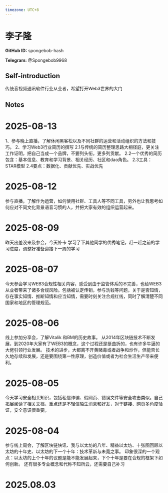 ```yaml
---
timezone: UTC+8
---
```


# 李子隆

**GitHub ID:** spongebob-hash

**Telegram:** @Spongebob9968

## Self-introduction

传统音视频通讯软件行业从业者，希望打开Web3世界的大门

## Notes

<!-- Content_START -->
# 2025-08-13

1、参与晚上直播，了解休闲黑客松以及不同社群的运营和活动组织的方法和技巧。
2、学习Web3行业简历的撰写
2.1与传统的简历整理思路大相径庭，更关注工作证明，把自己当成一个品牌，不要列头衔，更多列贡献。
2.2一个优秀的简历包含：基本信息、教育和学习背景、相关经历、社区和dao角色。
2.3工具：STAR模型
2.4要点：数据化、贡献优先、实战优先

# 2025-08-12

参与直播，了解作为运营，如何使用社群、工具人等不同工具，另外也让我思考如何应对不同文化背景语音习惯的人，并把大家有效的组织运营起来。

# 2025-08-09

昨天出差没来及参会，今天补卡
学习了下其他同学的优秀笔记，赶一赶之前的学习进度，调整好准备迎接下一周的学习

# 2025-08-07

今天参会学习WEB3合规性相关内容，感受到由于监管体系的不完善，也给WEB3从业者带来了诸多合规风险。包括被认定传销，参与洗钱等问题，关于是否知情，存在事实知情、推断知情和应当知情，需要时刻关注合规红线，同时了解清楚不同国家和地区的管理规范。

# 2025-08-06

线上参加分享会，了解Vitalik 和BM的历史故事。
从2014年区块链技术不断发展，到2020年大家有了WEB3的概念，这个过程还是挺曲折的，也有许多牛逼的大佬引领行业发展。
技术的进步，大都离不开黄赌毒或者战争和炒作，但能否长久地存续和发展，还是要围绕第一性原理，创造价值或者为社会生活生产带来便利。

# 2025-08-05

今天学习安全相关知识，包括私信诈骗、假网页、错误文件等安全攻击类似。自己拓展阅读了相关文档，重点还是不轻信陌生消息和好友，对于链接、网页多角度验证，安全意识很重要。

# 2025-08-04

参与线上周会，了解区块链快讯、我与以太坊的八年、精益以太坊、十张图回顾以太坊的十年史、以太坊的下一个十年：技术革新与未竟之事。
印象很深的一个观点：以太坊的上个十年的议题是能不能发展起来，下个十年是要在合规的框架下如何创新。
还有很多专业概念和代称不知所云，还需要自己补习


# 2025.08.03


<!-- Content_END -->
